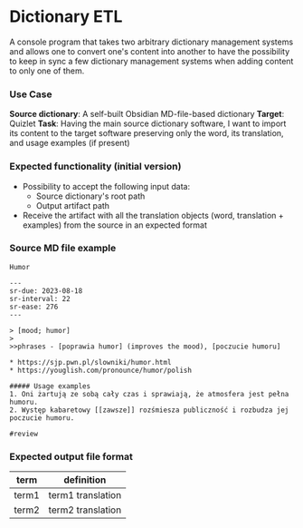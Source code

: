 # Dictionary ETL
A console program that takes two arbitrary dictionary management systems and allows one to convert one's content into another to have the possibility to keep in sync a few dictionary management systems when adding content to only one of them.

### Use Case
**Source dictionary**: A self-built Obsidian MD-file-based dictionary
**Target**: Quizlet
**Task**: Having the main source dictionary software, I want to import its content to the target software preserving only the word, its translation, and usage examples (if present)

### Expected functionality (initial version)
* Possibility to accept the following input data:
    * Source dictionary's root path
    * Output artifact path
* Receive the artifact with all the translation objects (word, translation + examples) from the source in an expected format

### Source MD file example
```
Humor

---
sr-due: 2023-08-18
sr-interval: 22
sr-ease: 276
---

> [mood; humor]
> 
>>phrases - [poprawia humor] (improves the mood), [poczucie humoru]

* https://sjp.pwn.pl/slowniki/humor.html
* https://youglish.com/pronounce/humor/polish

##### Usage examples
1. Oni żartują ze sobą cały czas i sprawiają, że atmosfera jest pełna humoru.
2. Występ kabaretowy [[zawsze]] rozśmiesza publiczność i rozbudza jej poczucie humoru.

#review 
```

### Expected output file format
| term | definition  |
|---|---|
| term1  | term1 translation  |
| term2  | term2 translation  |
